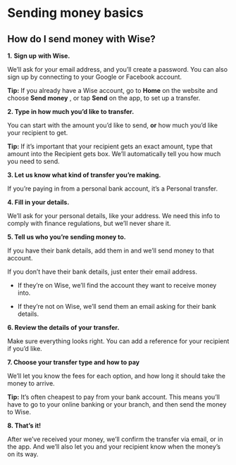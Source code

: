 # Sending money basics  
## How do I send money with Wise?  
**1.** **Sign up** **with Wise.**

We’ll ask for your email address, and you’ll create a password. You can also sign up by connecting to your Google or Facebook account. 

**Tip:** If you already have a Wise account, go to **Home** on the website and choose **Send money** , or tap **Send** on the app, to set up a transfer. 

**2\. Type in how much you’d like to transfer.**

You can start with the amount you’d like to send, **or** how much you’d like your recipient to get. 

**Tip:** If it’s important that your recipient gets an exact amount, type that amount into the Recipient gets box. We’ll automatically tell you how much you need to send.

 **3\. Let us know what kind of transfer you’re making.**

If you’re paying in from a personal bank account, it’s a Personal transfer. 

**4\. Fill in your details.**

We’ll ask for your personal details, like your address. We need this info to comply with finance regulations, but we’ll never share it. 

**5\. Tell us who you’re sending money to.**

If you have their bank details, add them in and we’ll send money to that account.

If you don’t have their bank details, just enter their email address.

  * If they’re on Wise, we’ll find the account they want to receive money into.

  * If they’re not on Wise, we’ll send them an email asking for their bank details.




 **6\. Review the details of your transfer.**

Make sure everything looks right. You can add a reference for your recipient if you’d like.

 **7\. Choose your transfer type and how to pay**

We’ll let you know the fees for each option, and how long it should take the money to arrive. 

**Tip:** It’s often cheapest to pay from your bank account. This means you’ll have to go to your online banking or your branch, and then send the money to Wise.

 **8\. That’s it!**

After we’ve received your money, we’ll confirm the transfer via email, or in the app. And we’ll also let you and your recipient know when the money’s on its way.